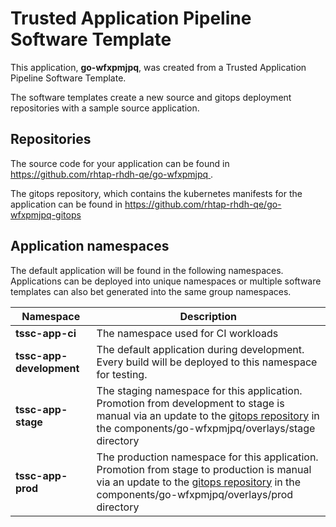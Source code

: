 # Trusted Application Pipeline Software Template

This application, **go-wfxpmjpq**, was created from a Trusted Application Pipeline Software Template.

The software templates create a new source and gitops deployment repositories with a sample source application. 

## Repositories

The source code for your application can be found in [https://github.com/rhtap-rhdh-qe/go-wfxpmjpq ](https://github.com/rhtap-rhdh-qe/go-wfxpmjpq ).
 
The gitops repository, which contains the kubernetes manifests for the application can be found in 
[https://github.com/rhtap-rhdh-qe/go-wfxpmjpq-gitops ](https://github.com/rhtap-rhdh-qe/go-wfxpmjpq-gitops ) 

## Application namespaces 

The default application will be found in the following namespaces. Applications can be deployed into unique namespaces or multiple software templates can also bet generated into the same group namespaces.  

|  Namespace   |  Description   |  
| -------- | -------- |
| **tssc-app-ci** | The namespace used for CI workloads |
| **tssc-app-development** | The default application during development. Every build will be deployed to this namespace for testing. |
| **tssc-app-stage** | The staging namespace for this application. Promotion from development to stage is manual via an update to the [gitops repository](https://github.com/rhtap-rhdh-qe/go-wfxpmjpq-gitops ) in the components/go-wfxpmjpq/overlays/stage directory |
| **tssc-app-prod** | The production namespace for this application. Promotion from stage to production is manual via an update to the [gitops repository](https://github.com/rhtap-rhdh-qe/go-wfxpmjpq-gitops ) in the components/go-wfxpmjpq/overlays/prod directory |